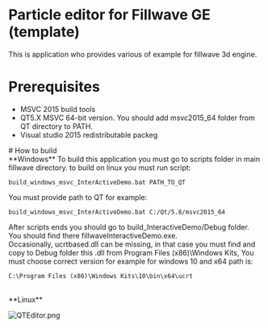 # Particle editor for Fillwave GE (template)
This is application who provides various of example for fillwave 3d engine. <br />
# Prerequisites
<ul>
  <li>MSVC 2015 build tools</li>
  <li>QT5.X MSVC 64-bit version. You should add msvc2015_64 folder from QT directory to PATH.</li>
  <li>Visual studio 2015 redistributable packeg</li>
</ul> 
# How to build <br />
**Windows**
To build this application you must go to scripts folder in main fillwave directory. 
to build on linux you must run script: <br />

```
build_windows_msvc_InterActiveDemo.bat PATH_TO_QT
```

You must provide path to QT for example:

```
build_windows_msvc_InterActiveDemo.bat C:/Qt/5.8/msvc2015_64
```
After scripts ends  you should go to build_InteractiveDemo/Debug folder. You should find there 
fillwaveInteractiveDemo.exe. <br />
Occasionally, ucrtbased.dll can be missing, in that case you must find and copy to Debug folder this .dll from Program 
Files (x86)\Windows Kits, 
You must choose correct version for example for windows 10 and x64 path is: <br /> 

```
C:\Program Files (x86)\Windows Kits\10\bin\x64\ucrt
```
<br />
**Linux**

![QTEditor.png](https://github.com/filipwasil/fillwave_editor_particles/blob/master/screens/QTEditor.png)
